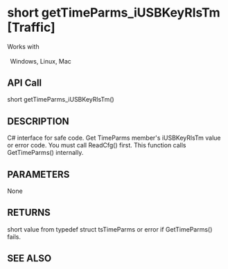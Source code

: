 # short getTimeParms_iUSBKeyRlsTm [Traffic]

Works with <p class="s1" style="padding-top: 2pt;padding-left: 5pt;text-indent: 0pt;text-align: left;"><a name="bookmark301">&zwnj;</a>Windows, Linux, Mac</p>

## API Call
short getTimeParms_iUSBKeyRlsTm()
## DESCRIPTION
C# interface for safe code. Get TimeParms member&#39;s iUSBKeyRlsTm value or error code. You must call ReadCfg() first. This function calls GetTimeParms() internally.

## PARAMETERS
None

## RETURNS
short value from typedef struct tsTimeParms or error if GetTimeParms() fails.

## SEE ALSO

